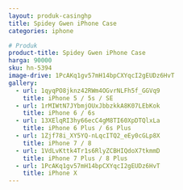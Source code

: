 ```yaml
---
layout: produk-casinghp
title: Spidey Gwen iPhone Case
categories: iphone

# Produk
product-title: Spidey Gwen iPhone Case
harga: 90000
sku: hn-5394
image-drive: 1PcAKq1gv57mH14bpCXYqcI2gEUDz6HvT
gallery:
  - url: 1qyqPO8jknz42RWm4OGvrNLFh5f_GGVq9
    title: iPhone 5 / 5s / SE
  - url: 1rMIWtN7JYbmjOUxJbbzkkA8K07LEbKok
    title: iPhone 6 / 6s
  - url: 13XElqRI3hy66ecC4gM8TI60XpDTQlxLa
    title: iPhone 6 Plus / 6s Plus
  - url: 1Zjf78i_XY5YQ-nLqcITQ2_eEy0cGLp8X
    title: iPhone 7 / 8
  - url: 1VdLvKttk4Tr1s6RlyZCBHIQdoX7tkmmD
    title: iPhone 7 Plus / 8 Plus
  - url: 1PcAKq1gv57mH14bpCXYqcI2gEUDz6HvT
    title: iPhone X
---
```

